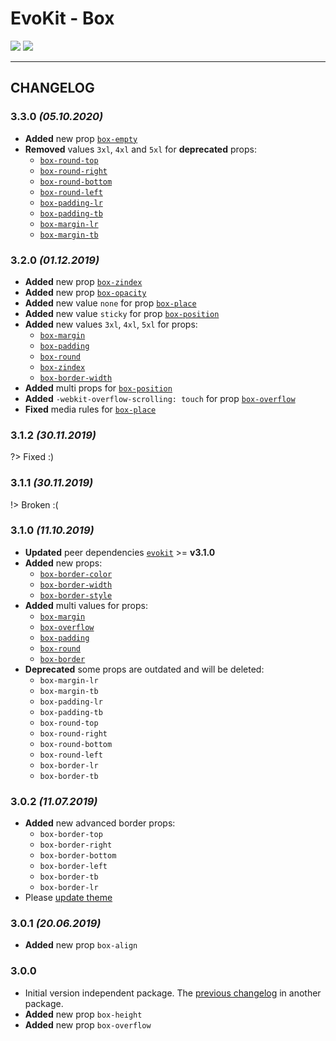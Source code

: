 [README]: /packages/evokit-box/README.md
[evokit]: /packages/evokit/README.md

[box-margin]: /packages/evokit-box/?id=box-margin
[box-overflow]: /packages/evokit-box/?id=box-overflow
[box-padding]: /packages/evokit-box/?id=box-padding
[box-place]: /packages/evokit-box/?id=box-place
[box-round]: /packages/evokit-box/?id=box-round
[box-border]: /packages/evokit-box/?id=box-border
[box-border-color]: /packages/evokit-box/?id=box-border-color
[box-border-width]: /packages/evokit-box/?id=box-border-width
[box-border-style]: /packages/evokit-box/?id=box-border-style
[box-empty]: /packages/evokit-box/?id=box-empty
[box-opacity]: /packages/evokit-box/?id=box-opacity
[box-position]: /packages/evokit-box/?id=box-position
[box-zindex]: /packages/evokit-box/?id=box-zindex

[create_theme]: /public/theming.html

# EvoKit - Box

[![](https://img.shields.io/npm/v/evokit-box.svg)](https://www.npmjs.com/package/evokit-box)
[![](https://img.shields.io/badge/page-README-42b983)][README]

---

## CHANGELOG

### 3.3.0 *(05.10.2020)*

- **Added** new prop [`box-empty`][box-empty]
- **Removed** values `3xl`, `4xl` and `5xl` for **deprecated** props:
    - [`box-round-top`][box-round]
    - [`box-round-right`][box-round]
    - [`box-round-bottom`][box-round]
    - [`box-round-left`][box-round]
    - [`box-padding-lr`][box-padding]
    - [`box-padding-tb`][box-padding]
    - [`box-margin-lr`][box-margin]
    - [`box-margin-tb`][box-margin]

### 3.2.0 *(01.12.2019)*

- **Added** new prop [`box-zindex`][box-zindex]
- **Added** new prop [`box-opacity`][box-opacity]
- **Added** new value `none` for prop [`box-place`][box-place]
- **Added** new value `sticky` for prop [`box-position`][box-position]
- **Added** new values `3xl`, `4xl`, `5xl` for props:
    - [`box-margin`][box-margin]
    - [`box-padding`][box-padding]
    - [`box-round`][box-round]
    - [`box-zindex`][box-zindex]
    - [`box-border-width`][box-border-width]
- **Added** multi props for [`box-position`][box-position]
- **Added** `-webkit-overflow-scrolling: touch` for prop [`box-overflow`][box-overflow]
- **Fixed** media rules for [`box-place`][box-place]

### 3.1.2 *(30.11.2019)*

?> Fixed :)

### 3.1.1 *(30.11.2019)*

!> Broken :(

### 3.1.0 *(11.10.2019)*

- **Updated** peer dependencies [`evokit`][evokit] >= **v3.1.0**
- **Added** new props:
    - [`box-border-color`][box-border-color]
    - [`box-border-width`][box-border-width]
    - [`box-border-style`][box-border-style]
- **Added** multi values for props:
    - [`box-margin`][box-margin]
    - [`box-overflow`][box-overflow]
    - [`box-padding`][box-padding]
    - [`box-round`][box-round]
    - [`box-border`][box-border]
- **Deprecated** some props are outdated and will be deleted:
    - `box-margin-lr`
    - `box-margin-tb`
    - `box-padding-lr`
    - `box-padding-tb`
    - `box-round-top`
    - `box-round-right`
    - `box-round-bottom`
    - `box-round-left`
    - `box-border-lr`
    - `box-border-tb`

### 3.0.2 *(11.07.2019)*

- **Added** new advanced border props:
    - `box-border-top`
    - `box-border-right`
    - `box-border-bottom`
    - `box-border-left`
    - `box-border-tb`
    - `box-border-lr`
- Please [update theme][create_theme]

### 3.0.1 *(20.06.2019)*

- **Added** new prop `box-align`

### 3.0.0

- Initial version independent package. The [previous changelog](/packages/evokit/CHANGELOG.md) in another package.
- **Added** new prop `box-height`
- **Added** new prop `box-overflow`
